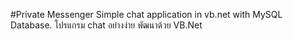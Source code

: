 #Private Messenger
Simple chat application in vb.net with MySQL Database.
โปรแกรม chat อย่างง่าย พัฒนาด้วย VB.Net
